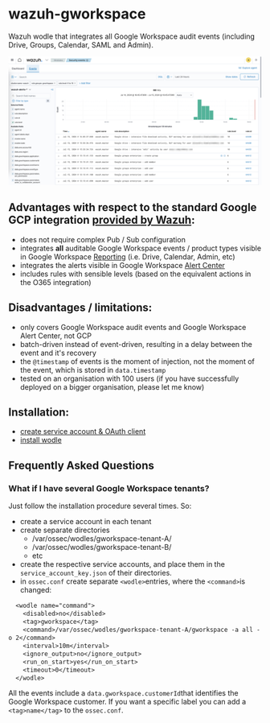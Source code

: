 # wazuh-gworkspace
Wazuh wodle that integrates all Google Workspace audit events (including Drive, Groups, Calendar, SAML and Admin).

![screenshot of Workspace events in Wazuh](/doc/gworkspace%20screenshot.png)

## Advantages with respect to the standard Google GCP integration [provided by Wazuh](https://documentation.wazuh.com/current/cloud-security/gcp/index.html):
* does not require complex Pub / Sub configuration
* integrates **all** auditable Google Workspace events / product types visible in Google Workspace [Reporting](https://admin.google.com/ac/sc/investigation) (i.e. Drive, Calendar, Admin, etc)
* integrates the alerts visible in Google Workspace [Alert Center](https://admin.google.com/ac/ac)
* includes rules with sensible levels (based on the equivalent actions in the O365 integration)

## Disadvantages / limitations:
* only covers Google Workspace audit events and Google Workspace Alert Center, not GCP
* batch-driven instead of event-driven, resulting in a delay between the event and it's recovery
* the `@timestamp` of events is the moment of injection, not the moment of the event, which is stored in `data.timestamp`
* tested on an organisation with 100 users (if you have successfully deployed on a bigger organisation, please let me know)

## Installation:
* [create service account & OAuth client](/doc/install-step-1.md)
* [install wodle](/doc/install-step-2.md)

## Frequently Asked Questions

### What if I have several Google Workspace tenants?
Just follow the installation procedure several times. So:
* create a service account in each tenant
* create separate directories
  * /var/ossec/wodles/gworkspace-tenant-A/
  * /var/ossec/wodles/gworkspace-tenant-B/
  * etc
* create the respective service accounts, and place them in the `service_account_key.json` of their directories.
* in `ossec.conf` create separate `<wodle>`entries, where the `<command>`is changed:
```
  <wodle name="command">
    <disabled>no</disabled>
    <tag>gworkspace</tag>
    <command>/var/ossec/wodles/gworkspace-tenant-A/gworkspace -a all -o 2</command>
    <interval>10m</interval>
    <ignore_output>no</ignore_output>
    <run_on_start>yes</run_on_start>
    <timeout>0</timeout>
  </wodle>
```

All the events include a `data.gworkspace.customerId`that identifies the Google Workspace customer. If you want a specific label you can add a `<tag>name</tag>` to the `ossec.conf`.
